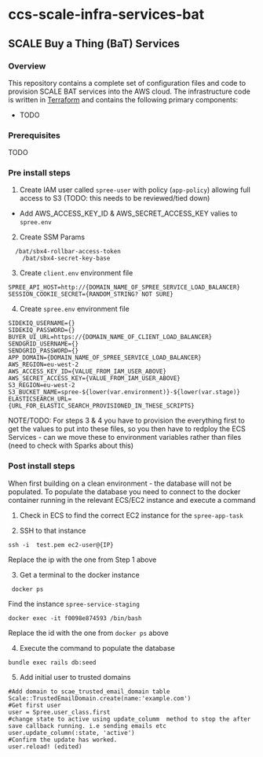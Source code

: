 # ccs-scale-infra-services-bat

## SCALE Buy a Thing (BaT) Services

### Overview
This repository contains a complete set of configuration files and code to provision SCALE BAT services into the AWS cloud.  The infrastructure code is written in [Terraform](https://www.terraform.io/) and contains the following primary components:

- TODO

### Prerequisites

TODO

### Pre install steps

1. Create IAM user called `spree-user` with policy (`app-policy`) allowing full access to S3 (TODO: this needs to be reviewed/tied down)
  - Add AWS_ACCESS_KEY_ID & AWS_SECRET_ACCESS_KEY valies to `spree.env`

2. Create SSM Params
```
  /bat/sbx4-rollbar-access-token
	/bat/sbx4-secret-key-base
```

3. Create `client.env` environment file

```
SPREE_API_HOST=http://{DOMAIN_NAME_OF_SPREE_SERVICE_LOAD_BALANCER}
SESSION_COOKIE_SECRET={RANDOM_STRING? NOT SURE}
```

4. Create `spree.env` environment file

```
SIDEKIQ_USERNAME={}
SIDEKIQ_PASSWORD={}
BUYER_UI_URL=https://{DOMAIN_NAME_OF_CLIENT_LOAD_BALANCER}
SENDGRID_USERNAME={}
SENDGRID_PASSWORD={}
APP_DOMAIN={DOMAIN_NAME_OF_SPREE_SERVICE_LOAD_BALANCER}
AWS_REGION=eu-west-2
AWS_ACCESS_KEY_ID={VALUE_FROM_IAM_USER_ABOVE}
AWS_SECRET_ACCESS_KEY={VALUE_FROM_IAM_USER_ABOVE}
S3_REGION=eu-west-2
S3_BUCKET_NAME=spree-${lower(var.environment)}-${lower(var.stage)}
ELASTICSEARCH_URL={URL_FOR_ELASTIC_SEARCH_PROVISIONED_IN_THESE_SCRIPTS}
```

NOTE/TODO: For steps 3 & 4 you have to provision the everything first to get the values to put into these files, so you then have to redploy the ECS Services - can we move these to environment variables rather than files (need to check with Sparks about this)

### Post install steps
When first building on a clean environment - the database will not be populated. To populate the database you need to connect to the docker container running in the relevant ECS/EC2 instance and execute a command

1. Check in ECS to find the correct EC2 instance for the `spree-app-task`

2. SSH to that instance

```
ssh -i  test.pem ec2-user@{IP}
```
Replace the ip with the one from Step 1 above

3. Get a terminal to the docker instance
```
 docker ps
```
Find the instance `spree-service-staging`

```
docker exec -it f0098e874593 /bin/bash
```
Replace the id with the one from `docker ps` above

4. Execute the command to populate the database

```
bundle exec rails db:seed
```

5. Add initial user to trusted domains
```
#Add domain to scae_trusted_email_domain table
Scale::TrustedEmailDomain.create(name:'example.com')
#Get first user
user = Spree.user_class.first
#change state to active using update_columm  method to stop the after save callback running. i.e sending emails etc
user.update_column(:state, 'active')
#Confirm the update has worked.
user.reload! (edited) 
```
